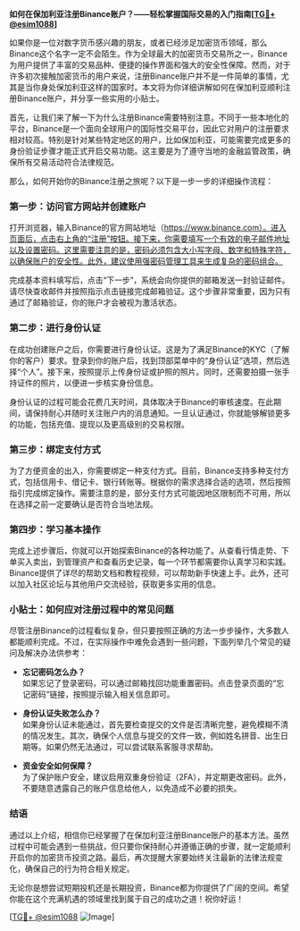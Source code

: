 **如何在保加利亚注册Binance账户？——轻松掌握国际交易的入门指南[[TG💪+ @esim1088](https://t.me/s/esim1088)]**

如果你是一位对数字货币感兴趣的朋友，或者已经涉足加密货币领域，那么Binance这个名字一定不会陌生。作为全球最大的加密货币交易所之一，Binance为用户提供了丰富的交易品种、便捷的操作界面和强大的安全性保障。然而，对于许多初次接触加密货币的用户来说，注册Binance账户并不是一件简单的事情，尤其是当你身处保加利亚这样的国家时。本文将为你详细讲解如何在保加利亚顺利注册Binance账户，并分享一些实用的小贴士。

首先，让我们来了解一下为什么注册Binance需要特别注意。不同于一些本地化的平台，Binance是一个面向全球用户的国际性交易平台，因此它对用户的注册要求相对较高。特别是针对某些特定地区的用户，比如保加利亚，可能需要完成更多的身份验证步骤才能正式开启交易功能。这主要是为了遵守当地的金融监管政策，确保所有交易活动符合法律规范。

那么，如何开始你的Binance注册之旅呢？以下是一步一步的详细操作流程：

### **第一步：访问官方网站并创建账户**
打开浏览器，输入Binance的官方网站地址（https://www.binance.com）。进入页面后，点击右上角的“注册”按钮。接下来，你需要填写一个有效的电子邮件地址以及设置密码。这里需要注意的是，密码必须包含大小写字母、数字和特殊字符，以确保账户的安全性。此外，建议使用强密码管理工具来生成复杂的密码组合。

完成基本资料填写后，点击“下一步”，系统会向你提供的邮箱发送一封验证邮件。请尽快查收邮件并按照指示点击链接完成邮箱验证。这个步骤非常重要，因为只有通过了邮箱验证，你的账户才会被视为激活状态。

### **第二步：进行身份认证**
在成功创建账户之后，你需要进行身份认证。这是为了满足Binance的KYC（了解你的客户）要求。登录到你的账户后，找到顶部菜单中的“身份认证”选项，然后选择“个人”。接下来，按照提示上传身份证或护照的照片。同时，还需要拍摄一张手持证件的照片，以便进一步核实身份信息。

身份认证的过程可能会花费几天时间，具体取决于Binance的审核速度。在此期间，请保持耐心并随时关注账户内的消息通知。一旦认证通过，你就能够解锁更多的功能，包括充值、提现以及更高级别的交易权限。

### **第三步：绑定支付方式**
为了方便资金的出入，你需要绑定一种支付方式。目前，Binance支持多种支付方式，包括信用卡、借记卡、银行转账等。根据你的需求选择合适的选项，然后按照指引完成绑定操作。需要注意的是，部分支付方式可能因地区限制而不可用，所以在选择之前一定要确认是否符合当地法规。

### **第四步：学习基本操作**
完成上述步骤后，你就可以开始探索Binance的各种功能了。从查看行情走势、下单买入卖出，到管理资产和查看历史记录，每一个环节都需要你认真学习和实践。Binance提供了详尽的帮助文档和教程视频，可以帮助新手快速上手。此外，还可以加入社区论坛与其他用户交流经验，获取更多实用的信息。

### **小贴士：如何应对注册过程中的常见问题**
尽管注册Binance的过程看似复杂，但只要按照正确的方法一步步操作，大多数人都能顺利完成。不过，在实际操作中难免会遇到一些问题，下面列举几个常见的疑问及解决办法供参考：

- **忘记密码怎么办？**  
如果忘记了登录密码，可以通过邮箱找回功能重置密码。点击登录页面的“忘记密码”链接，按照提示输入相关信息即可。

- **身份认证失败怎么办？**  
如果身份认证未能通过，首先要检查提交的文件是否清晰完整，避免模糊不清的情况发生。其次，确保个人信息与提交的文件一致，例如姓名拼音、出生日期等。如果仍然无法通过，可以尝试联系客服寻求帮助。

- **资金安全如何保障？**  
为了保护账户安全，建议启用双重身份验证（2FA），并定期更改密码。此外，不要随意透露自己的账户信息给他人，以免造成不必要的损失。

### **结语**
通过以上介绍，相信你已经掌握了在保加利亚注册Binance账户的基本方法。虽然过程中可能会遇到一些挑战，但只要你保持耐心并遵循正确的步骤，就一定能顺利开启你的加密货币投资之路。最后，再次提醒大家要始终关注最新的法律法规变化，确保自己的行为符合相关规定。

无论你是想尝试短期投机还是长期投资，Binance都为你提供了广阔的空间。希望你能在这个充满机遇的领域里找到属于自己的成功之道！祝你好运！

[[TG💪+ @esim1088](https://t.me/s/esim1088) ![Image](https://i.postimg.cc/4NQfJmqS/Snipaste-2025-05-13-00-14-12.png)]